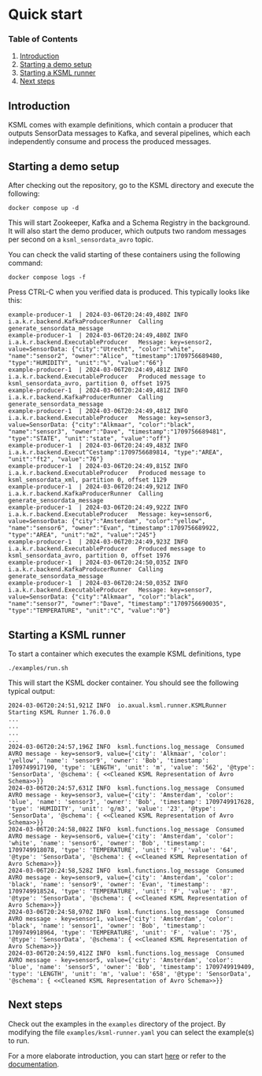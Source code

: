 # Quick start

### Table of Contents

1. [Introduction](#introduction)
2. [Starting a demo setup](#starting-a-demo-setup)
3. [Starting a KSML runner](#starting-a-ksml-runner)
4. [Next steps](#next-steps)

## Introduction

KSML comes with example definitions, which contain a producer that outputs SensorData messages to Kafka,
and several pipelines, which each independently consume and process the produced messages.

## Starting a demo setup

After checking out the repository, go to the KSML directory and execute the following:

```
docker compose up -d
```

This will start Zookeeper, Kafka and a Schema Registry in the background. It will also start the demo producer, which
outputs two random messages per second on a `ksml_sensordata_avro` topic.

You can check the valid starting of these containers using the following command:

```
docker compose logs -f
```

Press CTRL-C when you verified data is produced. This typically looks like this:

```
example-producer-1  | 2024-03-06T20:24:49,480Z INFO  i.a.k.r.backend.KafkaProducerRunner  Calling generate_sensordata_message
example-producer-1  | 2024-03-06T20:24:49,480Z INFO  i.a.k.r.backend.ExecutableProducer   Message: key=sensor2, value=SensorData: {"city":"Utrecht", "color":"white", "name":"sensor2", "owner":"Alice", "timestamp":1709756689480, "type":"HUMIDITY", "unit":"%", "value":"66"}
example-producer-1  | 2024-03-06T20:24:49,481Z INFO  i.a.k.r.backend.ExecutableProducer   Produced message to ksml_sensordata_avro, partition 0, offset 1975
example-producer-1  | 2024-03-06T20:24:49,481Z INFO  i.a.k.r.backend.KafkaProducerRunner  Calling generate_sensordata_message
example-producer-1  | 2024-03-06T20:24:49,481Z INFO  i.a.k.r.backend.ExecutableProducer   Message: key=sensor3, value=SensorData: {"city":"Alkmaar", "color":"black", "name":"sensor3", "owner":"Dave", "timestamp":"1709756689481", "type":"STATE", "unit":"state", "value":"off"}
example-producer-1  | 2024-03-06T20:24:49,483Z INFO  i.a.k.r.backend.Execut^Cestamp":1709756689814, "type":"AREA", "unit":"ft2", "value":"76"}
example-producer-1  | 2024-03-06T20:24:49,815Z INFO  i.a.k.r.backend.ExecutableProducer   Produced message to ksml_sensordata_xml, partition 0, offset 1129
example-producer-1  | 2024-03-06T20:24:49,921Z INFO  i.a.k.r.backend.KafkaProducerRunner  Calling generate_sensordata_message
example-producer-1  | 2024-03-06T20:24:49,922Z INFO  i.a.k.r.backend.ExecutableProducer   Message: key=sensor6, value=SensorData: {"city":"Amsterdam", "color":"yellow", "name":"sensor6", "owner":"Evan", "timestamp":1709756689922, "type":"AREA", "unit":"m2", "value":"245"}
example-producer-1  | 2024-03-06T20:24:49,923Z INFO  i.a.k.r.backend.ExecutableProducer   Produced message to ksml_sensordata_avro, partition 0, offset 1976
example-producer-1  | 2024-03-06T20:24:50,035Z INFO  i.a.k.r.backend.KafkaProducerRunner  Calling generate_sensordata_message
example-producer-1  | 2024-03-06T20:24:50,035Z INFO  i.a.k.r.backend.ExecutableProducer   Message: key=sensor7, value=SensorData: {"city":"Alkmaar", "color":"black", "name":"sensor7", "owner":"Dave", "timestamp":"1709756690035", "type":"TEMPERATURE", "unit":"C", "value":"0"}

```

## Starting a KSML runner

To start a container which executes the example KSML definitions, type

```
./examples/run.sh
```

This will start the KSML docker container. You should see the following typical output:

```
2024-03-06T20:24:51,921Z INFO  io.axual.ksml.runner.KSMLRunner      Starting KSML Runner 1.76.0.0
...
...
...
...
2024-03-06T20:24:57,196Z INFO  ksml.functions.log_message  Consumed AVRO message - key=sensor9, value={'city': 'Alkmaar', 'color': 'yellow', 'name': 'sensor9', 'owner': 'Bob', 'timestamp': 1709749917190, 'type': 'LENGTH', 'unit': 'm', 'value': '562', '@type': 'SensorData', '@schema': { <<Cleaned KSML Representation of Avro Schema>>}}
2024-03-06T20:24:57,631Z INFO  ksml.functions.log_message  Consumed AVRO message - key=sensor3, value={'city': 'Amsterdam', 'color': 'blue', 'name': 'sensor3', 'owner': 'Bob', 'timestamp': 1709749917628, 'type': 'HUMIDITY', 'unit': 'g/m3', 'value': '23', '@type': 'SensorData', '@schema': { <<Cleaned KSML Representation of Avro Schema>>}}
2024-03-06T20:24:58,082Z INFO  ksml.functions.log_message  Consumed AVRO message - key=sensor6, value={'city': 'Amsterdam', 'color': 'white', 'name': 'sensor6', 'owner': 'Bob', 'timestamp': 1709749918078, 'type': 'TEMPERATURE', 'unit': 'F', 'value': '64', '@type': 'SensorData', '@schema': { <<Cleaned KSML Representation of Avro Schema>>}}
2024-03-06T20:24:58,528Z INFO  ksml.functions.log_message  Consumed AVRO message - key=sensor9, value={'city': 'Amsterdam', 'color': 'black', 'name': 'sensor9', 'owner': 'Evan', 'timestamp': 1709749918524, 'type': 'TEMPERATURE', 'unit': 'F', 'value': '87', '@type': 'SensorData', '@schema': { <<Cleaned KSML Representation of Avro Schema>>}}
2024-03-06T20:24:58,970Z INFO  ksml.functions.log_message  Consumed AVRO message - key=sensor1, value={'city': 'Amsterdam', 'color': 'black', 'name': 'sensor1', 'owner': 'Bob', 'timestamp': 1709749918964, 'type': 'TEMPERATURE', 'unit': 'F', 'value': '75', '@type': 'SensorData', '@schema': { <<Cleaned KSML Representation of Avro Schema>>}}
2024-03-06T20:24:59,412Z INFO  ksml.functions.log_message  Consumed AVRO message - key=sensor5, value={'city': 'Amsterdam', 'color': 'blue', 'name': 'sensor5', 'owner': 'Bob', 'timestamp': 1709749919409, 'type': 'LENGTH', 'unit': 'm', 'value': '658', '@type': 'SensorData', '@schema': { <<Cleaned KSML Representation of Avro Schema>>}}

```

## Next steps

Check out the examples in the `examples` directory of the project. By modifying the file `examples/ksml-runner.yaml` you
can select the example(s) to run.

For a more elaborate introduction, you can start [here](introduction.md) or refer to the [documentation](index.md).
